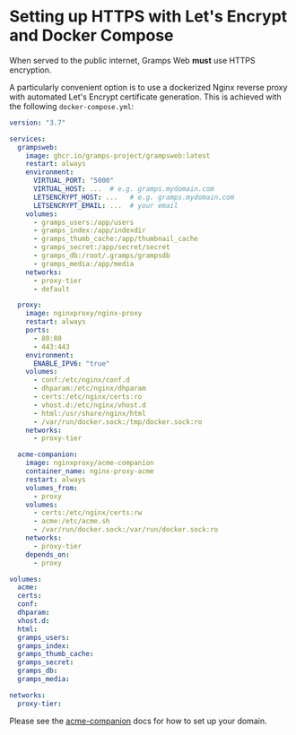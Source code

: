 # Setting up HTTPS with Let's Encrypt and Docker Compose

When served to the public internet, Gramps Web **must** use HTTPS encryption.

A particularly convenient option is to use a dockerized Nginx reverse proxy with automated Let's Encrypt certificate generation. This is achieved with the following `docker-compose.yml`:

```yaml
version: "3.7"

services:
  grampsweb:
    image: ghcr.io/gramps-project/grampsweb:latest
    restart: always
    environment:
      VIRTUAL_PORT: "5000"
      VIRTUAL_HOST: ...  # e.g. gramps.mydomain.com
      LETSENCRYPT_HOST: ...   # e.g. gramps.mydomain.com
      LETSENCRYPT_EMAIL: ...  # your email
    volumes:
      - gramps_users:/app/users
      - gramps_index:/app/indexdir
      - gramps_thumb_cache:/app/thumbnail_cache
      - gramps_secret:/app/secret/secret
      - gramps_db:/root/.gramps/grampsdb
      - gramps_media:/app/media
    networks:
      - proxy-tier
      - default

  proxy:
    image: nginxproxy/nginx-proxy
    restart: always
    ports:
      - 80:80
      - 443:443
    environment:
      ENABLE_IPV6: "true"
    volumes:
      - conf:/etc/nginx/conf.d
      - dhparam:/etc/nginx/dhparam
      - certs:/etc/nginx/certs:ro
      - vhost.d:/etc/nginx/vhost.d
      - html:/usr/share/nginx/html
      - /var/run/docker.sock:/tmp/docker.sock:ro
    networks:
      - proxy-tier

  acme-companion:
    image: nginxproxy/acme-companion
    container_name: nginx-proxy-acme
    restart: always
    volumes_from:
      - proxy
    volumes:
      - certs:/etc/nginx/certs:rw
      - acme:/etc/acme.sh
      - /var/run/docker.sock:/var/run/docker.sock:ro
    networks:
      - proxy-tier
    depends_on:
      - proxy

volumes:
  acme:
  certs:
  conf:
  dhparam:
  vhost.d:
  html:
  gramps_users:
  gramps_index:
  gramps_thumb_cache:
  gramps_secret:
  gramps_db:
  gramps_media:

networks:
  proxy-tier:
```

Please see the [acme-companion](https://github.com/nginx-proxy/acme-companion) docs for how to set up your domain.
